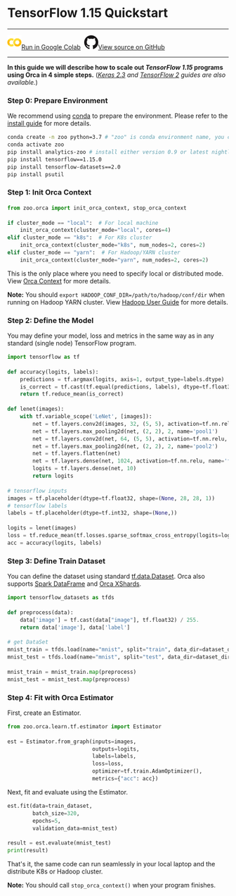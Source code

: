 # TensorFlow 1.15 Quickstart

---

![](../../../../image/colab_logo_32px.png)[Run in Google Colab](https://colab.research.google.com/github/intel-analytics/analytics-zoo/blob/master/docs/docs/colab-notebook/orca/quickstart/tf_lenet_mnist.ipynb) &nbsp;![](../../../../image/GitHub-Mark-32px.png)[View source on GitHub](https://github.com/intel-analytics/analytics-zoo/blob/master/docs/docs/colab-notebook/orca/quickstart/tf_lenet_mnist.ipynb)

---

**In this guide we will describe how to scale out _TensorFlow 1.15_ programs using Orca in 4 simple steps.** (_[Keras 2.3](./orca-keras-quickstart.md) and [TensorFlow 2](./orca-tf2keras-quickstart.md) guides are also available._)

### **Step 0: Prepare Environment**

We recommend using [conda](https://docs.conda.io/projects/conda/en/latest/user-guide/install/) to prepare the environment. Please refer to the [install guide](../../UserGuide/python.md) for more details.


```bash
conda create -n zoo python=3.7 # "zoo" is conda environment name, you can use any name you like.
conda activate zoo
pip install analytics-zoo # install either version 0.9 or latest nightly build
pip install tensorflow==1.15.0
pip install tensorflow-datasets==2.0
pip install psutil
```

### **Step 1: Init Orca Context**
```python
from zoo.orca import init_orca_context, stop_orca_context

if cluster_mode == "local":  # For local machine
    init_orca_context(cluster_mode="local", cores=4)
elif cluster_mode == "k8s":  # For K8s cluster
    init_orca_context(cluster_mode="k8s", num_nodes=2, cores=2)
elif cluster_mode == "yarn":  # For Hadoop/YARN cluster
    init_orca_context(cluster_mode="yarn", num_nodes=2, cores=2)
```

This is the only place where you need to specify local or distributed mode. View [Orca Context](./../Overview/orca-context.md) for more details.

**Note:** You should `export HADOOP_CONF_DIR=/path/to/hadoop/conf/dir` when running on Hadoop YARN cluster. View [Hadoop User Guide](./../../UserGuide/hadoop.md) for more details.

### **Step 2: Define the Model**

You may define your model, loss and metrics in the same way as in any standard (single node) TensorFlow program.

```python
import tensorflow as tf

def accuracy(logits, labels):
    predictions = tf.argmax(logits, axis=1, output_type=labels.dtype)
    is_correct = tf.cast(tf.equal(predictions, labels), dtype=tf.float32)
    return tf.reduce_mean(is_correct)

def lenet(images):
    with tf.variable_scope('LeNet', [images]):
        net = tf.layers.conv2d(images, 32, (5, 5), activation=tf.nn.relu, name='conv1')
        net = tf.layers.max_pooling2d(net, (2, 2), 2, name='pool1')
        net = tf.layers.conv2d(net, 64, (5, 5), activation=tf.nn.relu, name='conv2')
        net = tf.layers.max_pooling2d(net, (2, 2), 2, name='pool2')
        net = tf.layers.flatten(net)
        net = tf.layers.dense(net, 1024, activation=tf.nn.relu, name='fc3')
        logits = tf.layers.dense(net, 10)
        return logits

# tensorflow inputs
images = tf.placeholder(dtype=tf.float32, shape=(None, 28, 28, 1))
# tensorflow labels
labels = tf.placeholder(dtype=tf.int32, shape=(None,))

logits = lenet(images)
loss = tf.reduce_mean(tf.losses.sparse_softmax_cross_entropy(logits=logits, labels=labels))
acc = accuracy(logits, labels)
```
### **Step 3: Define Train Dataset**

You can define the dataset using standard [tf.data.Dataset](https://www.tensorflow.org/api_docs/python/tf/data/Dataset). Orca also supports [Spark DataFrame](https://spark.apache.org/docs/latest/sql-programming-guide.html) and [Orca XShards](../Overview/data-parallel-processing.md).


```python
import tensorflow_datasets as tfds

def preprocess(data):
    data['image'] = tf.cast(data["image"], tf.float32) / 255.
    return data['image'], data['label']

# get DataSet
mnist_train = tfds.load(name="mnist", split="train", data_dir=dataset_dir)
mnist_test = tfds.load(name="mnist", split="test", data_dir=dataset_dir)

mnist_train = mnist_train.map(preprocess)
mnist_test = mnist_test.map(preprocess)
```

### **Step 4: Fit with Orca Estimator**

First, create an Estimator.

```python
from zoo.orca.learn.tf.estimator import Estimator

est = Estimator.from_graph(inputs=images,
                           outputs=logits,
                           labels=labels,
                           loss=loss,
                           optimizer=tf.train.AdamOptimizer(),
                           metrics={"acc": acc})
```

Next, fit and evaluate using the Estimator.
```python
est.fit(data=train_dataset,
        batch_size=320,
        epochs=5,
        validation_data=mnist_test)

result = est.evaluate(mnist_test)
print(result)
```

That's it, the same code can run seamlessly in your local laptop and the distribute K8s or Hadoop cluster.

**Note:** You should call `stop_orca_context()` when your program finishes.
